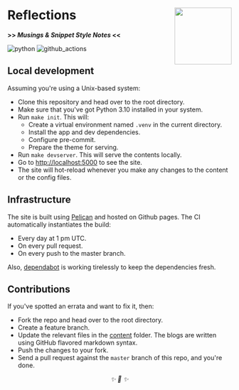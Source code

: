 <h1>Reflections<img src='https://user-images.githubusercontent.com/30027932/149235389-c6b85b40-5515-4de4-a922-7b0f91efd0cf.png' align='right' width='128' height='128'></h1>


<strong>>> <i>Musings & Snippet Style Notes</i> <<</strong>

</div>

![python](https://img.shields.io/badge/Python-3776AB?style=for-the-badge&logo=python&logoColor=white)
![github_actions](https://img.shields.io/badge/GitHub_Actions-2088FF?style=for-the-badge&logo=github-actions&logoColor=white)

## Local development

Assuming you're using a Unix-based system:

* Clone this repository and head over to the root directory.
* Make sure that you've got Python 3.10 installed in your system.
* Run `make init`. This will:
    * Create a virtual environment named `.venv` in the current directory.
    * Install the app and dev dependencies.
    * Configure pre-commit.
    * Prepare the theme for serving.
* Run `make devserver`. This will serve the contents locally.
* Go to [http://localhost:5000](http://localhost:5000) to see the site.
* The site will hot-reload whenever you make any changes to the content or the config files.


## Infrastructure

The site is built using [Pelican](https://github.com/getpelican/pelican) and hosted on Github pages. The CI automatically instantiates the build:

* Every day at 1 pm UTC.
* On every pull request.
* On every push to the master branch.

Also, [dependabot](https://github.com/dependabot/dependabot-core) is working tirelessly to keep the dependencies fresh.


## Contributions

If you've spotted an errata and want to fix it, then:

* Fork the repo and head over to the root directory.
* Create a feature branch.
* Update the relevant files in the [content](./content/*) folder. The blogs are written using GitHub flavored markdown syntax.
* Push the changes to your fork.
* Send a pull request against the `master` branch of this repo, and you're done.


<div align="center">
<i> ✨ 🍰 ✨ </i>
</div>

